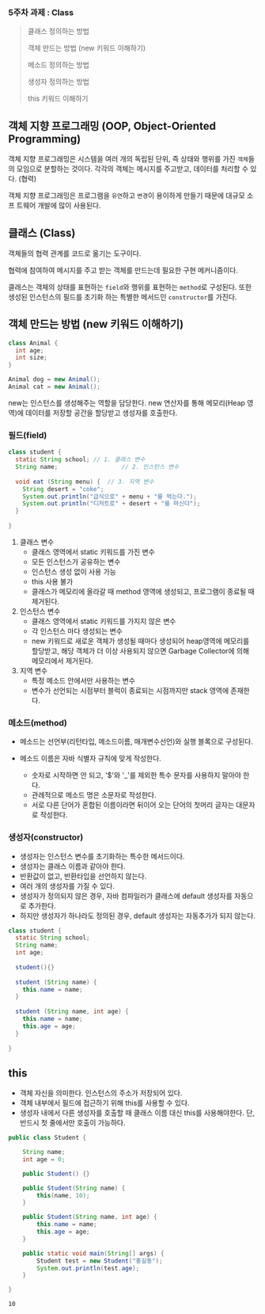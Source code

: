 ### 5주차 과제 : Class

> 클래스 정의하는 방법
>
> 객체 만드는 방법 (new 키워드 이해하기)
>
> 메소드 정의하는 방법
>
> 생성자 정의하는 방법
>
> this 키워드 이해하기



## 객체 지향 프로그래밍 (OOP, Object-Oriented Programming)

객체 지향 프로그래밍은 시스템을 여러 개의 독립된 단위, 즉 상태와 행위를 가진 `객체`들의 모임으로 분할하는 것이다. 각각의 객체는 메시지를 주고받고, 데이터를 처리할 수 있다. (협력)

객체 지향 프로그래밍은 프로그램을 `유연`하고 `변경`이 용이하게 만들기 때문에 대규모 소프 트웨어 개발에 많이 사용된다.



## 클래스 (Class)

객체들의 협력 관계를 코드로 옮기는 도구이다.

협력에 참여하여 메시지를 주고 받는 객체를 만드는데 필요한 구현 메커니즘이다.

클래스는 객체의 상태를 표현하는 `field`와 행위를 표현하는 `method`로 구성된다. 또한 생성된 인스턴스의 필드를 초기화 하는 특별한 메서드인 `constructor`를 가진다.



## 객체 만드는 방법 (new 키워드 이해하기)

```java
class Animal {
  int age;
  int size;
}
```

```java
Animal dog = new Animal();
Animal cat = new Animal();
```

new는 인스턴스를 생성해주는 역할을 담당한다. new 연산자를 통해 메모리(Heap 영역)에 데이터를 저장할 공간을 할당받고 생성자를 호출한다.



### 필드(field)

```java
class student {
  static String school;	// 1. 클래스 변수
  String name;					// 2. 인스턴스 변수
  
  void eat (String menu) {	// 3. 지역 변수
    String desert = "coke";
    System.out.println("급식으로" + menu + "를 먹는다.");
    System.out.println("디저트로" + desert + "를 마신다");
  }
    
}
```

1. 클래스 변수
   - 클래스 영역에서 static 키워드를 가진 변수
   - 모든 인스턴스가 공유하는 변수
   - 인스턴스 생성 없이 사용 가능
   - this 사용 불가
   - 클래스가 메모리에 올라갈 때 method 영역에 생성되고, 프로그램이 종료될 때 제거된다.
2. 인스턴스 변수
   - 클래스 영역에서 static 키워드를 가지지 않은 변수
   - 각 인스턴스 마다 생성되는 변수
   - new 키워드로 새로운 객체가 생성될 때마다 생성되어 heap영역에 메모리를 할당받고, 해당 객체가 더 이상 사용되지 않으면 Garbage Collector에 의해 메모리에서 제거된다.
3. 지역 변수
   - 특정 메소드 안에서만 사용하는 변수
   - 변수가 선언되는 시점부터 블럭이 종료되는 시점까지만 stack 영역에 존재한다.



### 메소드(method)

- 메소드는 선언부(리턴타입, 메소드이름, 매개변수선언)와 실행 블록으로 구성된다.

- 메소드 이름은 자바 식별자 규칙에 맞게 작성한다.
  - 숫자로 시작하면 안 되고, '$'와 '_'를 제외한 특수 문자를 사용하지 말아야 한다.
  - 관례적으로 메소드 명은 소문자로 작성한다.
  - 서로 다른 단어가 혼합된 이름이라면 뒤이어 오는 단어의 첫머리 글자는 대문자로 작성한다.



### 생성자(constructor)

- 생성자는 인스턴스 변수를 초기화하는 특수한 메서드이다.
- 생성자는 클래스 이름과 같아야 한다.
- 반환값이 없고, 반환타입을 선언하지 않는다.
- 여러 개의 생성자를 가질 수 있다.
- 생성자가 정의되지 않은 경우, 자바 컴파일러가 클래스에 default 생성자를 자동으로 추가한다.
- 하지만 생성자가 하나라도 정의된 경우, default 생성자는 자동추가가 되지 않는다.

```java
class student {
  static String school;
  String name;
  int age;
  
  student(){}
  
  student (String name) {
    this.name = name;
  }
  
  student (String name, int age) {
    this.name = name;
    this.age = age;
  }
  
}
```



## this

- 객체 자신을 의미한다. 인스턴스의 주소가 저장되어 있다.
- 객체 내부에서 필드에 접근하기 위해 this를 사용할 수 있다.
- 생성자 내에서 다른 생성자를 호출할 때 클래스 이름 대신 this를 사용해야한다. 단, 반드시 첫 줄에서만 호출이 가능하다.

```java
public class Student {

    String name;
    int age = 0;

    public Student() {}

    public Student(String name) {
        this(name, 10);
    }

    public Student(String name, int age) {
        this.name = name;
        this.age = age;
    }

    public static void main(String[] args) {
        Student test = new Student("홍길동");
        System.out.println(test.age);
    }

}
```

```
10
```

